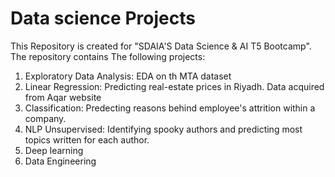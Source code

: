 # Data science Projects

This Repository is created for "SDAIA'S Data Science & AI T5 Bootcamp". The repository contains The following projects:

1. Exploratory Data Analysis: EDA on th MTA dataset 
2. Linear Regression: Predicting real-estate prices in Riyadh. Data acquired from Aqar website
3. Classification: Predecting reasons behind employee's attrition within a company.
4. NLP Unsupervised: Identifying spooky authors and predicting most topics written for each author. 
5. Deep learning
6. Data Engineering
